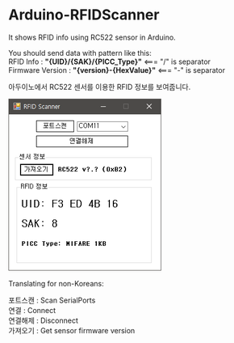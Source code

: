 # Arduino-RFIDScanner
It shows RFID info using RC522 sensor in Arduino.

You should send data with pattern like this:<br>
RFID Info : <b>"{UID}/{SAK}/{PICC_Type}"</b> <=== "/" is separator<br>
Firmware Version : <b>"{version}-{HexValue}"</b> <=== "-" is separator<br>

아두이노에서 RC522 센서를 이용한 RFID 정보를 보여줍니다.

<img src="/rfidScanner.png">

Translating for non-Koreans:<br>

포트스캔 : Scan SerialPorts<br>
연결 : Connect<br>
연결해제 : Disconnect<br>
가져오기 : Get sensor firmware version<br>

